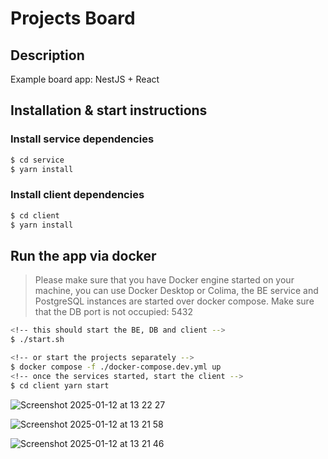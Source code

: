 # Projects Board

## Description

Example board app: NestJS + React

## Installation & start instructions

### Install service dependencies

```bash
$ cd service
$ yarn install
```

### Install client dependencies

```bash
$ cd client
$ yarn install
```

## Run the app via docker

> Please make sure that you have Docker engine started on your machine, you can use Docker Desktop or Colima, the BE service and PostgreSQL instances are started over docker compose.
Make sure that the DB port is not occupied: 5432


```bash
<!-- this should start the BE, DB and client -->
$ ./start.sh

<!-- or start the projects separately -->
$ docker compose -f ./docker-compose.dev.yml up
<!-- once the services started, start the client -->
$ cd client yarn start
```

![Screenshot 2025-01-12 at 13 22 27](https://github.com/user-attachments/assets/7265ac31-6abe-42e2-b481-66db5b20b6b5)

![Screenshot 2025-01-12 at 13 21 58](https://github.com/user-attachments/assets/3fa47ea5-0bd7-47d2-9007-c2321bc09a73)

![Screenshot 2025-01-12 at 13 21 46](https://github.com/user-attachments/assets/d27eeadf-e950-44e0-9f10-3af14e42bb7b)
